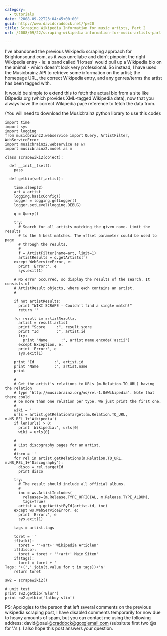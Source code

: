 ```yaml
---
category:
  - tutorials
date: "2008-09-22T23:04:45+00:00"
guid: http://www.davidcraddock.net/?p=20
title: Scraping Wikipedia Information for music artists, Part 2
url: /2008/09/22/scraping-wikipedia-information-for-music-artists-part-2/

---
```

I've abandoned the previous Wikipedia scraping approach for Brightonsound.com, as it was unreliable and didn't pinpoint the right Wikipedia entry - ie: a band called 'Horses' would pull up a Wikipedia bio on the animal - which doesn't look very professional. So instead, I have used the Musicbrainz API to retrieve some information on the artist; the homepage URL, the correct Wikipedia entry, and any genres/terms the artist has been tagged with.

It would be simple to extend this to fetch the actual bio from a site like DBpedia.org (which provides XML-tagged Wikipedia data), now that you always have the correct Wikipedia page reference to fetch the data from.

(You will need to download the Musicbrainz python library to use this code):

```
import time
import sys
import logging
from musicbrainz2.webservice import Query, ArtistFilter, WebServiceError
import musicbrainz2.webservice as ws
import musicbrainz2.model as m

class scrapewiki2(object):

  def __init__(self):
    pass

  def getbio(self,artist):

    time.sleep(2)
    art = artist
    logging.basicConfig()
    logger = logging.getLogger()
    logger.setLevel(logging.DEBUG)

    q = Query()

    try:
      # Search for all artists matching the given name. Limit the results
      # to the 5 best matches. The offset parameter could be used to page
      # through the results.
      #
      f = ArtistFilter(name=art, limit=1)
      artistResults = q.getArtists(f)
    except WebServiceError, e:
      print 'Error:', e
      sys.exit(1)

    # No error occurred, so display the results of the search. It consists of
    # ArtistResult objects, where each contains an artist.
    #

    if not artistResults:
      print "WIKI SCRAPE - Couldn't find a single match!"
      return ''

    for result in artistResults:
      artist = result.artist
      print "Score     :", result.score
      print "Id        :", artist.id
      try:
        print "Name      :", artist.name.encode('ascii')
      except Exception, e:
      print 'Error:', e
      sys.exit(1)

    print "Id         :", artist.id
    print "Name       :", artist.name
    print

    #
    # Get the artist's relations to URLs (m.Relation.TO_URL) having the relation
    # type 'http://musicbrainz.org/ns/rel-1.0#Wikipedia'. Note that there could
    # be more than one relation per type. We just print the first one.
    #
    wiki = ''
    urls = artist.getRelationTargets(m.Relation.TO_URL, m.NS_REL_1+'Wikipedia')
    if len(urls) > 0:
      print 'Wikipedia:', urls[0]
      wiki = urls[0]

    #
    # List discography pages for an artist.
    #
    disco = ''
    for rel in artist.getRelations(m.Relation.TO_URL, m.NS_REL_1+'Discography'):
      disco = rel.targetId
      print disco

    try:
      # The result should include all official albums.
      #
      inc = ws.ArtistIncludes(
        releases=(m.Release.TYPE_OFFICIAL, m.Release.TYPE_ALBUM),
        tags=True)
      artist = q.getArtistById(artist.id, inc)
    except ws.WebServiceError, e:
      print 'Error:', e
      sys.exit(1)

    tags = artist.tags

    toret = ''
    if(wiki):
      toret = ''+art+' Wikipedia Articlen'
    if(disco):
      toret = toret + ''+art+' Main Siten'
    if(tags):
      toret = toret + '
Tags: '+(','.join(t.value for t in tags))+'n'
    return toret

sw2 = scrapewiki2()

# unit test
print sw2.getbio('Blur')
print sw2.getbio('fatboy slim')

```

PS:
Apologies to the person that left several comments on the previous wikipedia scraping post, I have disabled comments temporarily for now due to heavy amounts of spam, but you can contact me using the following address: david@paul@craddock@googlemail.com (subsitute first two @s for '.'s ). I also hope this post answers your question.
